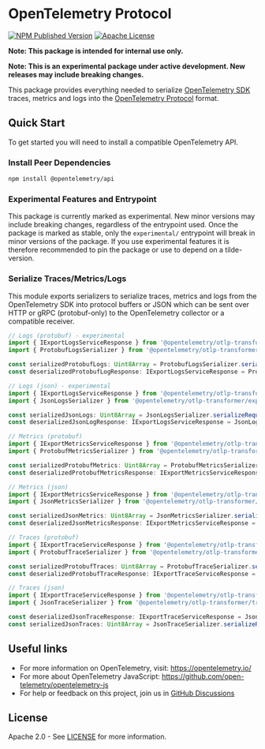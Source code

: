 # OpenTelemetry Protocol

[![NPM Published Version][npm-img]][npm-url]
[![Apache License][license-image]][license-image]

**Note: This package is intended for internal use only.**

**Note: This is an experimental package under active development. New releases may include breaking changes.**

This package provides everything needed to serialize [OpenTelemetry SDK][sdk] traces, metrics and logs into the [OpenTelemetry Protocol][otlp] format.

## Quick Start

To get started you will need to install a compatible OpenTelemetry API.

### Install Peer Dependencies

```sh
npm install @opentelemetry/api
```

### Experimental Features and Entrypoint

This package is currently marked as experimental. New minor versions may include breaking changes, regardless of
the entrypoint used. Once the package is marked as stable, only the `experimental/` entrypoint will break in
minor versions of the package. If you use experimental features it is therefore recommended to pin the package or use
to depend on a tilde-version.

### Serialize Traces/Metrics/Logs

This module exports serializers to serialize traces, metrics and logs from the OpenTelemetry SDK into protocol buffers
or JSON which can be sent over HTTP or gRPC (protobuf-only) to the OpenTelemetry collector or a compatible receiver.

```typescript
// Logs (protobuf) - experimental
import { IExportLogsServiceResponse } from '@opentelemetry/otlp-transformer/experimental/logs';
import { ProtobufLogsSerializer } from '@opentelemetry/otlp-transformer/experimental/logs/protobuf';

const serializedProtobufLogs: Uint8Array = ProtobufLogsSerializer.serializeRequest(readableLogRecords);
const deserializedProtobufLogResponse: IExportLogsServiceResponse = ProtobufLogsSerializer.deserializeResponse(protobufLogResponse);

// Logs (json) - experimental
import { IExportLogsServiceResponse } from '@opentelemetry/otlp-transformer/experimental/logs';
import { JsonLogsSerializer } from '@opentelemetry/otlp-transformer/experimental/logs/json';

const serializedJsonLogs: Uint8Array = JsonLogsSerializer.serializeRequest(readableLogRecords);
const deserializedJsonLogResponse: IExportLogsServiceResponse = JsonLogsSerializer.deserializeResponse(jsonLogResponse);

// Metrics (protobuf)
import { IExportMetricsServiceResponse } from '@opentelemetry/otlp-transformer/metrics'
import { ProtobufMetricsSerializer } from '@opentelemetry/otlp-transformer/metrics/protobuf';

const serializedProtobufMetrics: Uint8Array = ProtobufMetricsSerializer.serializeRequest(resourceMetrics);
const deserializedProtobufMetricsResponse: IExportMetricsServiceResponse = ProtobufMetricsSerializer.deserializeResponse(protobufMetricsResponse);

// Metrics (json)
import { IExportMetricsServiceResponse } from '@opentelemetry/otlp-transformer/metrics'
import { JsonMetricsSerializer } from '@opentelemetry/otlp-transformer/metrics/json';

const serializedJsonMetrics: Uint8Array = JsonMetricsSerializer.serializeRequest(resourceMetrics);
const deserializedJsonMetricsResponse: IExportMetricsServiceResponse = JsonMetricsSerializer.deserializeResponse(jsonMetricsResponse);

// Traces (protobuf)
import { IExportTraceServiceResponse } from '@opentelemetry/otlp-transformer/trace'
import { ProtobufTraceSerializer } from '@opentelemetry/otlp-transformer/trace/protobuf';

const serializedProtobufTraces: Uint8Array = ProtobufTraceSerializer.serializeRequest(readableSpans);
const deserializedProtobufTraceResponse: IExportTraceServiceResponse = ProtobufTraceSerializer.deserializeResponse(protobufTraceResponse);

// Traces (json)
import { IExportTraceServiceResponse } from '@opentelemetry/otlp-transformer/trace'
import { JsonTraceSerializer } from '@opentelemetry/otlp-transformer/trace/json';

const deserializedJsonTraceResponse: IExportTraceServiceResponse = JsonTraceSerializer.deserializeResponse(jsonTraceResponse);
const serializedJsonTraces: Uint8Array = JsonTraceSerializer.serializeRequest(readableSpans);
```

## Useful links

- For more information on OpenTelemetry, visit: <https://opentelemetry.io/>
- For more about OpenTelemetry JavaScript: <https://github.com/open-telemetry/opentelemetry-js>
- For help or feedback on this project, join us in [GitHub Discussions][discussions-url]

## License

Apache 2.0 - See [LICENSE][license-url] for more information.

[discussions-url]: https://github.com/open-telemetry/opentelemetry-js/discussions
[license-url]: https://github.com/open-telemetry/opentelemetry-js/blob/main/LICENSE
[license-image]: https://img.shields.io/badge/license-Apache_2.0-green.svg?style=flat
[npm-url]: https://www.npmjs.com/package/@opentelemetry/otlp-transformer
[npm-img]: https://badge.fury.io/js/%40opentelemetry%otlp-transformer.svg

[sdk]: https://github.com/open-telemetry/opentelemetry-js
[otlp]: https://github.com/open-telemetry/opentelemetry-proto
